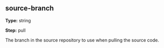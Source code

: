 source-branch
-------------
**Type:** string

**Step:** pull

The branch in the source repository to use when pulling the source code.